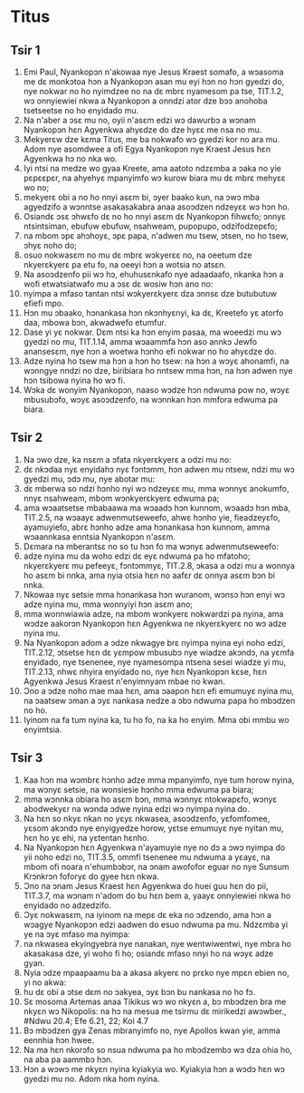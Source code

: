 # Titus

## Tsir 1

1. Emi Paul, Nyankopɔn n'akowaa nye Jesus Kraest somafo, a wɔasoma me dɛ monkɔtoa hɔn a Nyankopɔn asan mu eyi hɔn no hɔn gyedzi do, nye nokwar no ho nyimdzee no na dɛ mbrɛ nyamesom pa tse,
TIT.1.2, wɔ onnyiewiei nkwa a Nyankopɔn a onndzi ator dze bɔɔ anohoba tsetseetse no ho enyidado mu.
3. Na n'aber a ɔsɛ mu no, oyii n'asɛm edzi wɔ dawurbɔ a wɔnam Nyankopɔn hɛn Agyenkwa ahyɛdze do dze hyɛɛ me nsa no mu.
4. Mekyerɛw dze kɛma Titus, me ba nokwafo wɔ gyedzi kor no ara mu. Adom nye asomdwee a ofi Egya Nyankopɔn nye Kraest Jesus hɛn Agyenkwa hɔ no nka wo.
5. Iyi ntsi na medze wo gyaa Kreete, ama aatoto ndzɛmba a ɔaka no yie pɛpɛɛpɛr, na ahyehyɛ mpanyimfo wɔ kurow biara mu dɛ mbrɛ mehyɛɛ wo no;
6. mekyerɛ obi a no ho nnyi asɛm bi, ɔyer baako kun, na ɔwɔ mba agyedzifo a wɔnntse asakasakabra anaa asoɔdzen ndzeyɛɛ wɔ hɔn ho.
7. Osiandɛ ɔsɛ ɔhwɛfo dɛ no ho nnyi asɛm dɛ Nyankopɔn fihwɛfo; ɔnnyɛ ntsintsiman, ebufuw ebufuw, nsahweam, pupopupo, odzifodzepɛfo;
8. na mbom ɔpɛ ahɔhoyɛ, ɔpɛ papa, n'adwen mu tsew, ɔtsen, no ho tsew, ɔhyɛ noho do;
9. osuo nokwasɛm no mu dɛ mbrɛ wɔkyerɛɛ no, na oeetum dze nkyerɛkyerɛ pa etu fo, na oeeyi hɔn a wotsia no atsɛn.
10. Na asoɔdzenfo pii wɔ hɔ, ehuhusɛnkafo nye adaadaafo, nkanka hɔn a wofi etwatsiatwafo mu a ɔsɛ dɛ wosiw hɔn ano no:
11. nyimpa a mfaso tantan ntsi wɔkyerɛkyerɛ dza ɔnnsɛ dze butubutuw efiefi mpo.
12. Hɔn mu ɔbaako, hɔnankasa hɔn nkɔnhyɛnyi, ka dɛ, Kreetefo yɛ atorfo daa, mbowa bɔn, akwadwefo etumfur.
13. Dase yi yɛ nokwar. Dɛm ntsi ka hɔn enyim pasaa, ma woeedzi mu wɔ gyedzi no mu,
TIT.1.14, amma wɔaammfa hɔn aso annkɔ Jewfo anansesɛm, nye hɔn a woetwa hɔnho efi nokwar no ho ahyɛdze do.
15. Adze nyina ho tsew ma hɔn a hɔn ho tsew: na hɔn a wɔyɛ ahonamfi, na wɔnngye nndzi no dze, biribiara ho nntsew mma hɔn, na hɔn adwen nye hɔn tsibowa nyina ho wɔ fi.
16. Wɔka dɛ wonyim Nyankopɔn, naaso wɔdze hɔn ndwuma pow no, wɔyɛ mbusubɔfo, wɔyɛ asoɔdzenfo, na wɔnnkan hɔn mmfora edwuma pa biara.

## Tsir 2

1. Na ɔwo dze, ka nsɛm a ɔfata nkyerɛkyerɛ a odzi mu no:
2. dɛ nkɔdaa nyɛ enyidahɔ nyɛ fɔntɔmm, hɔn adwen mu ntsew, ndzi mu wɔ gyedzi mu, ɔdɔ mu, nye abotar mu:
3. dɛ mberwa so ndzi hɔnho nyi wɔ ndzeyɛɛ mu, mma wɔnnyɛ anokumfo, nnyɛ nsahweam, mbom wɔnkyerɛkyerɛ edwuma pa;
4. ama wɔaatsetse mbabaawa ma wɔaadɔ hɔn kunnom, wɔaadɔ hɔn mba,
TIT.2.5, na wɔaayɛ adwenmutseweefo, ahwɛ hɔnho yie, fieadzeyɛfo, ayamuyiefo, abrɛ hɔnho adze ama hɔnankasa hɔn kunnom, amma wɔaannkasa enntsia Nyankopɔn n'asɛm.
6. Dɛmara na mberantsɛ no so tu hɔn fo ma wɔnyɛ adwenmutseweefo:
7. adze nyina mu da woho edzi dɛ eyɛ ndwuma pa ho mfatoho; nkyerɛkyerɛ mu pefeeyɛ, fɔntɔmmyɛ,
TIT.2.8, ɔkasa a odzi mu a wonnya ho asɛm bi nnka, ama nyia otsia hɛn no aafɛr dɛ onnya asɛm bɔn bi nnka.
9. Nkowaa nyɛ setsie mma hɔnankasa hɔn wuranom, wɔnsɔ hɔn enyi wɔ adze nyina mu, mma wonnyiyi hɔn asɛm ano;
10. mma wonnwiawia adze, na mbom wɔnkyerɛ nokwardzi pa nyina, ama wɔdze aakorɔn Nyankopɔn hɛn Agyenkwa ne nkyerɛkyerɛ no wɔ adze nyina mu.
11. Na Nyankopɔn adom a ɔdze nkwagye brɛ nyimpa nyina eyi noho edzi,
TIT.2.12, ɔtsetse hɛn dɛ yɛmpow mbusubɔ nye wiadze akɔndɔ, na yɛmfa enyidado, nye tsenenee, nye nyamesompa ntsena sesei wiadze yi mu,
TIT.2.13, nhwɛ nhyira enyidado no, nye hɛn Nyankopɔn kɛse, hɛn Agyenkwa Jesus Kraest n'enyimnyam mbae no kwan.
14. Ɔno a ɔdze noho mae maa hɛn, ama ɔaapon hɛn efi emumuyɛ nyina mu, na ɔaatsew ɔman a ɔyɛ nankasa nedze a ɔbɔ ndwuma papa ho mbɔdzen no ho.
15. Iyinom na fa tum nyina ka, tu ho fo, na ka ho enyim. Mma obi mmbu wo enyimtsia.

## Tsir 3

1. Kaa hɔn ma wɔmbrɛ hɔnho adze mma mpanyimfo, nye tum horow nyina, ma wɔnyɛ setsie, na wonsiesie hɔnho mma edwuma pa biara;
2. mma wɔnnka obiara ho asɛm bɔn, mma wɔnnyɛ ntokwapɛfo, wɔnyɛ abodwekyɛr na wɔnda ɔdwe nyina edzi wɔ nyimpa nyina do.
3. Na hɛn so nkyɛ nkan no yɛyɛ nkwasea, asoɔdzenfo, yɛfomfomee, yɛsom akɔndɔ nye enyigyedze horow, yɛtse emumuyɛ nye nyitan mu, hɛn ho yɛ ehi, na yɛtentan hɛnho.
4. Na Nyankopɔn hɛn Agyenkwa n'ayamuyie nye no dɔ a ɔwɔ nyimpa do yii noho edzi no,
TIT.3.5, ommfi tsenenee mu ndwuma a yɛayɛ, na mbom ofi noara n'ehumbɔbɔr, na ɔnam awofofor eguar no nye Sunsum Krɔnkrɔn foforyɛ do gyee hɛn nkwa.
6. Ɔno na ɔnam Jesus Kraest hɛn Agyenkwa do huei guu hɛn do pii,
TIT.3.7, ma wɔnam n'adom do bu hɛn bem a, yaayɛ onnyiewiei nkwa ho enyidado no adzedzifo.
8. Ɔyɛ nokwasɛm, na iyinom na mepɛ dɛ eka no ɔdzendo, ama hɔn a wɔagye Nyankopɔn edzi aadwen do esuo ndwuma pa mu. Ndzɛmba yi ye na ɔyɛ mfaso ma nyimpa:
9. na nkwasea ekyingyebra nye nanakan, nye wentwiwentwi, nye mbra ho akasakasa dze, yi woho fi ho; osiandɛ mfaso nnyi ho na wɔyɛ adze gyan.
10. Nyia ɔdze mpaapaamu ba a akasa akyerɛ no prɛko nye mpɛn ebien no, yi no akwa:
11. hu dɛ obi a ɔtse dɛm no ɔakyea, ɔyɛ bɔn bu nankasa no ho fɔ.
12. Sɛ mosoma Artemas anaa Tikikus wɔ wo nkyɛn a, bɔ mbɔdzen bra me nkyɛn wɔ Nikopolis: na hɔ na mesua me tsirmu dɛ mirikedzi awɔwber., #Ndwu 20.4; Efe 6.21, 22; Kol 4.7
13. Bɔ mbɔdzen gya Zenas mbranyimfo no, nye Apollos kwan yie, amma eennhia hɔn hwee.
14. Na ma hɛn nkorɔfo so nsua ndwuma pa ho mbɔdzembɔ wɔ dza ohia ho, na aba pa aammbɔ hɔn.
15. Hɔn a wɔwɔ me nkyɛn nyina kyiakyia wo. Kyiakyia hɔn a wɔdɔ hɛn wɔ gyedzi mu no. Adom nka hom nyina.

